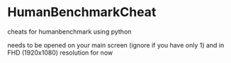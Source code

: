 # HumanBenchmarkCheat
cheats for humanbenchmark using python

needs to be opened on your main screen (ignore if you have only 1) and in FHD (1920x1080) resolution for now